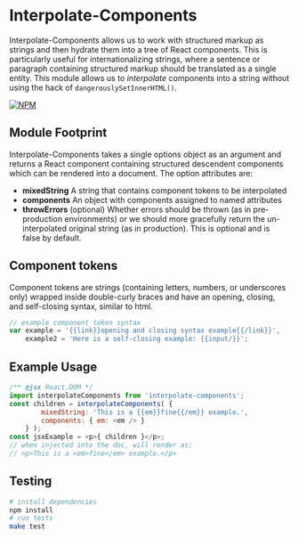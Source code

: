 Interpolate-Components
======================

Interpolate-Components allows us to work with structured markup as strings and then hydrate them into a tree of React components. This is particularly useful for internationalizing strings, where a sentence or paragraph containing structured markup should be translated as a single entity. This module allows us to _interpolate_ components into a string without using the hack of `dangerouslySetInnerHTML()`.

[![NPM](https://nodei.co/npm/interpolate-components.png)](https://nodei.co/npm/interpolate-components/)

## Module Footprint

Interpolate-Components takes a single options object as an argument and returns a React component containing structured descendent components which can be rendered into a document. The option attributes are:

- **mixedString** A string that contains component tokens to be interpolated
- **components** An object with components assigned to named attributes
- **throwErrors** (optional) Whether errors should be thrown (as in pre-production environments) or we should more gracefully return the un-interpolated original string (as in production). This is optional and is false by default.

## Component tokens

Component tokens are strings (containing letters, numbers, or underscores only) wrapped inside double-curly braces and have an opening, closing, and self-closing syntax, similar to html.

```js
// example component token syntax
var example = '{{link}}opening and closing syntax example{{/link}}',
    example2 = 'Here is a self-closing example: {{input/}}';
```

## Example Usage

```js
/** @jsx React.DOM */
import interpolateComponents from 'interpolate-components';
const children = interpolateComponents( {
        mixedString: 'This is a {{em}}fine{{/em}} example.',
        components: { em: <em /> }
    } );
const jsxExample = <p>{ children }</p>;
// when injected into the doc, will render as:
// <p>This is a <em>fine</em> example.</p>
```

## Testing
```sh
# install dependencies
npm install
# run tests
make test
```
